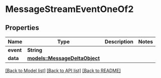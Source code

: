 # MessageStreamEventOneOf2

## Properties

Name | Type | Description | Notes
------------ | ------------- | ------------- | -------------
**event** | **String** |  | 
**data** | [**models::MessageDeltaObject**](MessageDeltaObject.md) |  | 

[[Back to Model list]](../README.md#documentation-for-models) [[Back to API list]](../README.md#documentation-for-api-endpoints) [[Back to README]](../README.md)


